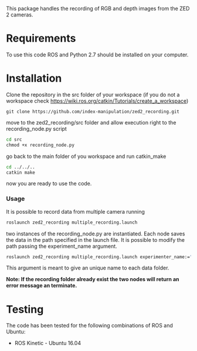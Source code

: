 This package handles the recording of RGB and depth images from the ZED 2 cameras.

# Requirements

To use this code ROS and Python 2.7 should be installed on your computer.

# Installation

Clone the repository in the src folder of your workspace (if you do not a workspace check https://wiki.ros.org/catkin/Tutorials/create_a_workspace)

```
git clone https://github.com/index-manipulation/zed2_recording.git
```

move to the zed2_recording/src folder and allow execution right to the recording_node.py script

```bat
cd src
chmod +x recording_node.py
```

go back to the main folder of you workspace and run catkin_make

```bat
cd ../../..
catkin make
```

now you are ready to use the code.

### Usage 
It is possible to record data from multiple camera running

```bat
roslaunch zed2_recording multiple_recording.launch
```

two instances of the recording_node.py are instantiated. Each node saves the data in the path specified in the launch file. It is possible to modify the path passing the experiment_name argument.

```bat
roslaunch zed2_recording multiple_recording.launch experimenter_name:="volunteer_1_1"
```

This argument is meant to give an unique name to each data folder.

**Note: If the recording folder already exist the two nodes will return an error message an terminate.**

# Testing

The code has been tested for the following combinations of ROS and Ubuntu:

- ROS Kinetic - Ubuntu 16.04